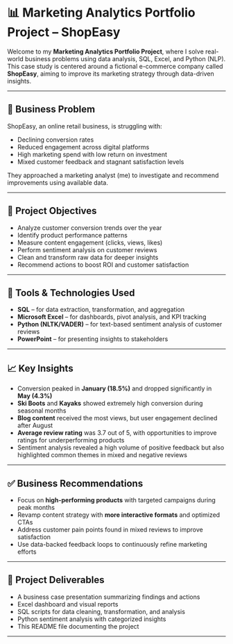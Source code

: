 # 📊 Marketing Analytics Portfolio Project – ShopEasy

Welcome to my **Marketing Analytics Portfolio Project**, where I solve real-world business problems using data analysis, SQL, Excel, and Python (NLP). This case study is centered around a fictional e-commerce company called **ShopEasy**, aiming to improve its marketing strategy through data-driven insights.

---

## 🧠 Business Problem

ShopEasy, an online retail business, is struggling with:
- Declining conversion rates
- Reduced engagement across digital platforms
- High marketing spend with low return on investment
- Mixed customer feedback and stagnant satisfaction levels

They approached a marketing analyst (me) to investigate and recommend improvements using available data.

---

## 🎯 Project Objectives

- Analyze customer conversion trends over the year
- Identify product performance patterns
- Measure content engagement (clicks, views, likes)
- Perform sentiment analysis on customer reviews
- Clean and transform raw data for deeper insights
- Recommend actions to boost ROI and customer satisfaction

---

## 🔧 Tools & Technologies Used

- **SQL** – for data extraction, transformation, and aggregation  
- **Microsoft Excel** – for dashboards, pivot analysis, and KPI tracking  
- **Python (NLTK/VADER)** – for text-based sentiment analysis of customer reviews  
- **PowerPoint** – for presenting insights to stakeholders

---

## 📈 Key Insights

- Conversion peaked in **January (18.5%)** and dropped significantly in **May (4.3%)**
- **Ski Boots** and **Kayaks** showed extremely high conversion during seasonal months
- **Blog content** received the most views, but user engagement declined after August
- **Average review rating** was 3.7 out of 5, with opportunities to improve ratings for underperforming products
- Sentiment analysis revealed a high volume of positive feedback but also highlighted common themes in mixed and negative reviews

---

## ✅ Business Recommendations

- Focus on **high-performing products** with targeted campaigns during peak months
- Revamp content strategy with **more interactive formats** and optimized CTAs
- Address customer pain points found in mixed reviews to improve satisfaction
- Use data-backed feedback loops to continuously refine marketing efforts

---

## 📁 Project Deliverables

- A business case presentation summarizing findings and actions  
- Excel dashboard and visual reports  
- SQL scripts for data cleaning, transformation, and analysis  
- Python sentiment analysis with categorized insights  
- This README file documenting the project

---

